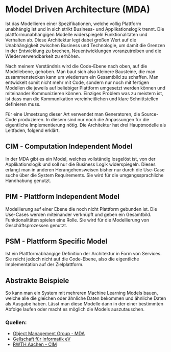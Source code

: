 # Model Driven Architecture (MDA)

Ist das Modellieren einer Spezifikationen, welche völlig Plattform unabhängig ist und in sich strikt Business- und Applikationslogik trennt. Die plattformunabhängigen Modelle widerspiegeln Funktionalitäten und Verhalten ab.  Diese Architektur legt dabei großen Wert auf die Unabhängigkeit zwischen Business und Technologie, um damit die Grenzen in der Entwicklung zu brechen, Neuentwicklungen voranzutreiben und die Wiederverwendbarkeit zu erhöhen.

Nach meinem Verständnis wird die Code-Ebene nach oben, auf die Modellebene, gehoben. Man baut sich also kleinere Bausteine, die man zusammenstecken kann um wiederrum ein Gesamtbild zu schaffen. Man entwickelt somit nicht mehr mit Code, sondern nur noch mit fertigen Modellen die jeweils auf beliebiger Plattform umgesetzt werden können und miteinander Kommunizieren können.
Einziges Problem was zu meistern ist, ist dass man die Kommunikation vereinheitlichen und klare Schnittstellen definieren muss.

Für eine Umsetzung dieser Art verwendet man Generatoren, die Source-Code produzieren. In diesem sind nur noch die Anpassungen für die eigentliche Implementierung nötig.
Die Architektur hat drei Hauptmodelle als Leitfaden, folgend erklärt.

## CIM - Computation Independent Model
In der MDA gibt es ein Model, welches vollständig losgelöst ist, von der Applikationslogik und soll nur die Business Logik widerspiegeln. Dieses erlangt man in anderen Herangehensweisen bisher nur durch die Use-Case suche über die System Requirements. Sie wird für die umgangssprachliche Handhabung genutzt.

## PIM - Plattform Independent Model
Modellierung auf einer Ebene die noch nicht Plattform gebunden ist. Die Use-Cases werden miteinander verknüpft und geben ein Gesamtbild. Funktionalitäten spielen eine Rolle. Sie wird für die Modellierung von Geschäftsprozessen genutzt.

## PSM - Plattform Specific Model
Ist ein Plattformabhängige Definition der Architektur in Form von Services. Sie reicht jedoch nicht auf die Code-Ebene, also die eigentliche Implementation auf der Zielplattform.

## Abstrakte Beispiele
So kann man ein System mit mehreren Machine Learning Models bauen, welche alle die gleichen oder ähnliche Daten bekommen und ähnliche Daten als Ausgabe haben. Lässt man diese Modelle dann in der einer bestimmten Abfolge laufen oder macht es möglich die Models auszutauschen.

### Quellen:
- [Object Management Group - MDA](https://www.omg.org/mda/)
- [Gellschaft für Informatik eV](https://gi.de/informatiklexikon/model-driven-architecture)
- [RWTH Aachen - CIM](http://ftp.informatik.rwth-aachen.de/Publications/CEUR-WS/Vol-252/paper06.pdf)